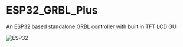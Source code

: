 # ESP32_GRBL_Plus
 An ESP32 based standalone GRBL controller with built in TFT LCD GUI
 
![ESP32](https://drive.google.com/open?id=16yOYK8yRbvnVDYK-dpUUPpld8WLgAr3W)
